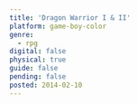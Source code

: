 ```yaml
---
title: 'Dragon Warrior I & II'
platform: game-boy-color
genre:
  - rpg
digital: false
physical: true
guide: false
pending: false
posted: 2014-02-10
---
```

